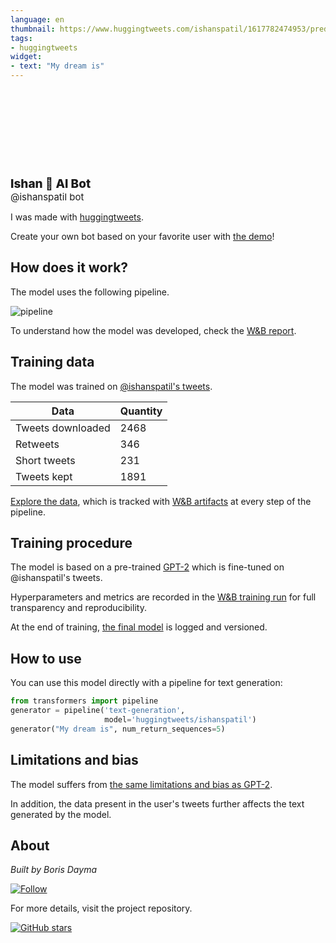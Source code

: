 ```yaml
---
language: en
thumbnail: https://www.huggingtweets.com/ishanspatil/1617782474953/predictions.png
tags:
- huggingtweets
widget:
- text: "My dream is"
---
```


<div>
<div style="width: 132px; height:132px; border-radius: 50%; background-size: cover; background-image: url('https://pbs.twimg.com/profile_images/1092831572645036035/yvgPGtOn_400x400.jpg')">
</div>
<div style="margin-top: 8px; font-size: 19px; font-weight: 800">Ishan 🤖 AI Bot </div>
<div style="font-size: 15px">@ishanspatil bot</div>
</div>

I was made with [huggingtweets](https://github.com/borisdayma/huggingtweets).

Create your own bot based on your favorite user with [the demo](https://colab.research.google.com/github/borisdayma/huggingtweets/blob/master/huggingtweets-demo.ipynb)!

## How does it work?

The model uses the following pipeline.

![pipeline](https://github.com/borisdayma/huggingtweets/blob/master/img/pipeline.png?raw=true)

To understand how the model was developed, check the [W&B report](https://wandb.ai/wandb/huggingtweets/reports/HuggingTweets-Train-a-Model-to-Generate-Tweets--VmlldzoxMTY5MjI).

## Training data

The model was trained on [@ishanspatil's tweets](https://twitter.com/ishanspatil).

| Data | Quantity |
| --- | --- |
| Tweets downloaded | 2468 |
| Retweets | 346 |
| Short tweets | 231 |
| Tweets kept | 1891 |

[Explore the data](https://wandb.ai/wandb/huggingtweets/runs/4iupc1l1/artifacts), which is tracked with [W&B artifacts](https://docs.wandb.com/artifacts) at every step of the pipeline.

## Training procedure

The model is based on a pre-trained [GPT-2](https://huggingface.co/gpt2) which is fine-tuned on @ishanspatil's tweets.

Hyperparameters and metrics are recorded in the [W&B training run](https://wandb.ai/wandb/huggingtweets/runs/k7nyg63n) for full transparency and reproducibility.

At the end of training, [the final model](https://wandb.ai/wandb/huggingtweets/runs/k7nyg63n/artifacts) is logged and versioned.

## How to use

You can use this model directly with a pipeline for text generation:

```python
from transformers import pipeline
generator = pipeline('text-generation',
                     model='huggingtweets/ishanspatil')
generator("My dream is", num_return_sequences=5)
```

## Limitations and bias

The model suffers from [the same limitations and bias as GPT-2](https://huggingface.co/gpt2#limitations-and-bias).

In addition, the data present in the user's tweets further affects the text generated by the model.

## About

*Built by Boris Dayma*

[![Follow](https://img.shields.io/twitter/follow/borisdayma?style=social)](https://twitter.com/intent/follow?screen_name=borisdayma)

For more details, visit the project repository.

[![GitHub stars](https://img.shields.io/github/stars/borisdayma/huggingtweets?style=social)](https://github.com/borisdayma/huggingtweets)
